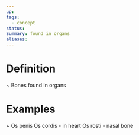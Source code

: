 ```yaml
---
up: 
tags:
  - concept
status: 
Summary: found in organs
aliases:
---
```

# Definition
~
Bones found in organs
<!--SR:!2025-03-11,1,230-->

# Examples
~
Os penis
Os cordis - in heart
Os rosti - nasal bone
<!--SR:!2025-03-13,3,250-->
